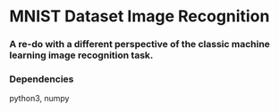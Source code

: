 # MNIST Dataset Image Recognition
### A re-do with a different perspective of the classic machine learning image recognition task.

### Dependencies

python3, numpy


